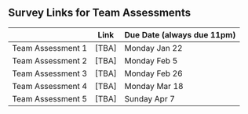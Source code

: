 ## Survey Links for Team Assessments

|                   | Link | Due Date (always due 11pm) |
|-------------------|------|----------|
| Team Assessment 1 | [TBA]  | Monday Jan 22      |
| Team Assessment 2 | [TBA]  | Monday Feb 5     |
| Team Assessment 3 | [TBA]  | Monday Feb 26     |
| Team Assessment 4 | [TBA]  | Monday Mar 18      |
| Team Assessment 5 | [TBA]  | Sunday Apr 7     |
